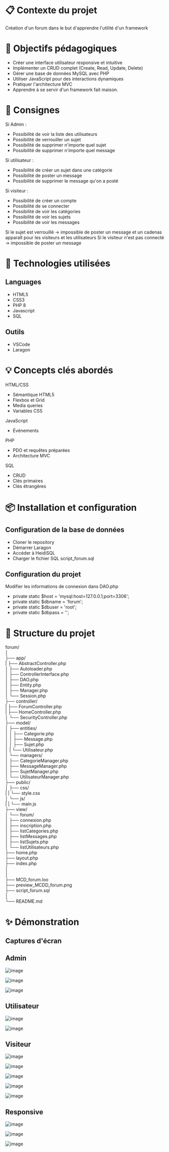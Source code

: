 <h1>📋 Contexte du projet</h1>
Création d'un forum dans le but d'apprendre l'utilité d'un framework 

<h1>🎯 Objectifs pédagogiques</h1>

- Créer une interface utilisateur responsive et intuitive
- Implémenter un CRUD complet (Create, Read, Update, Delete)
- Gérer une base de données MySQL avec PHP
- Utiliser JavaScript pour des interactions dynamiques
- Pratiquer l'architecture MVC
- Apprendre à se servir d'un framework fait maison.

<h1>📝 Consignes</h1>

Si Admin :

- Possibilité de voir la liste des utilisateurs
- Possibilité de verrouiller un sujet
- Possibilité de supprimer n'importe quel sujet
- Possibilité de supprimer n'importe quel message
 
Si utilisateur :

- Possibilité de créer un sujet dans une catégorie
- Possibilité de poster un message
- Possibilité de supprimer le message qu'on a posté
 
Si visiteur :

- Possibilité de créer un compte
- Possibilité de se connecter
- Possibilité de voir les catégories
- Possibilité de voir les sujets
- Possibilité de voir les messages
 
Si le sujet est verrouillé -> impossible de poster un message et un cadenas apparaît pour les visiteurs et les utilisateurs
Si le visiteur n'est pas connecté -> impossible de poster un message

<h1>🔧 Technologies utilisées</h1>

<h2>Languages</h2>

- HTML5
- CSS3
- PHP 8
- Javascript
- SQL

<h2>Outils</h2>

- VSCode
- Laragon

<h1>💡 Concepts clés abordés</h1>

HTML/CSS
- Sémantique HTML5
- Flexbox et Grid
- Media queries
- Variables CSS

JavaScript
- Événements

PHP
- PDO et requêtes préparées
- Architecture MVC

SQL
- CRUD
- Clés primaires
- Clés étrangères

<h1>📦 Installation et configuration</h1>

<h2>Configuration de la base de données</h2>

- Cloner le repository
- Démarrer Laragon
- Accéder à HeidiSQL
- Charger le fichier SQL script_forum.sql

<h2>Configuration du projet</h2>

 Modifier les informations de connexion dans DAO.php
-  private static $host   = 'mysql:host=127.0.0.1;port=3306';  
-  private static $dbname = 'forum';  
-  private static $dbuser = 'root';  
-  private static $dbpass = '';  

<h1>🚀 Structure du projet</h1>


forum/  
│  
├── app/  
|   ├── AbstractController.php  
│   ├── Autoloader.php  
│   ├── ControllerInterface.php  
│   ├── DAO.php  
│   ├── Entity.php  
│   ├── Manager.php  
│   └── Session.php  
├── controller/  
|   ├── ForumController.php  
|   ├── HomeController.php  
│   └── SecurityController.php  
├── model/  
│   ├── entities/  
│   │   ├── Categorie.php  
│   │   ├── Message.php  
│   │   ├── Sujet.php  
│   |   └── Utilisateur.php  
│   └── managers/  
│       ├── CategorieManager.php  
│       ├── MessageManager.php  
│       ├── SujetManager.php  
│       └── UtilisateurManager.php  
├── public/  
│   ├── css/  
|   |   └── style.css  
│   └── js/  
|   |   └── main.js  
├── view/  
│   └── forum/  
│       ├── connexion.php  
│       ├── inscription.php  
│       ├── listCategories.php  
│       ├── listMessages.php  
│       ├── listSujets.php  
│       └── listUtilisateurs.php  
├──  home.php  
├──  layout.php  
├──  index.php  
│  
│  
├── MCD_forum.loo  
├── preview_MCDD_forum.png  
├── script_forum.sql   
│  
└── README.md  

<h1>✨ Démonstration</h1>
<h2>Captures d'écran</h2>

<h2>Admin</h2>

![image](https://github.com/user-attachments/assets/3a6a5973-d832-44f8-bde0-955b26639cd7)

![image](https://github.com/user-attachments/assets/5a262675-eb0f-44a6-9cc5-2a0cca95394d)

![image](https://github.com/user-attachments/assets/7e4662c5-3129-4b23-98e5-68ad2eb82214)


<h2>Utilisateur</h2>

![image](https://github.com/user-attachments/assets/2a222979-fd4f-4f36-90de-d1191ea307cc)

![image](https://github.com/user-attachments/assets/9326b186-3eff-424b-a5eb-580296e7f287)


<h2>Visiteur</h2>

![image](https://github.com/user-attachments/assets/73785c85-ab7f-4f1a-ab30-398c198eea41)

![image](https://github.com/user-attachments/assets/d13af1d7-d898-4ce1-b916-83b3fe4da371)

![image](https://github.com/user-attachments/assets/5616255c-5c1c-4cbd-b045-46087711b428)

![image](https://github.com/user-attachments/assets/46ab712b-08f7-47d3-86e8-e40a40561138)

![image](https://github.com/user-attachments/assets/ff11097b-a1d7-471d-ab4b-4a380dc038d1)

<h2>Responsive</h2>

![image](https://github.com/user-attachments/assets/e00bb900-2be7-4769-88a2-aae25693b17c)


![image](https://github.com/user-attachments/assets/ac51a53d-0aea-4b68-8cef-9dde7b3e6b69)

![image](https://github.com/user-attachments/assets/7e91e5f5-a241-4836-8317-d05e9ffa88ac)
